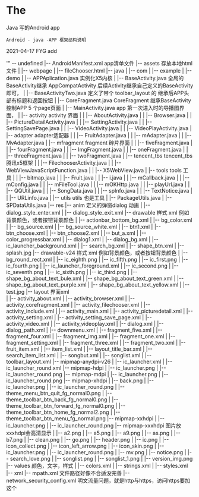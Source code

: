 # The
Java 写的Android app


    Android - java -APP 框架结构说明

2021-04-17 FYG add 

'"
-- undefined
    |-- AndroidManifest.xml         app清单文件
    |-- assets                      存放本地html 文件
    |   |-- webpage
    |       |-- fileChooser.html
    |-- java
    |   |-- com
    |       |-- example
    |           |-- demo
    |               |-- APPAplication.java         实例化X5内核
    |               |-- BaseActivity.java          全局的BaseActivity继承 AppCompatActivity 后续Activity继承自己定义的BaseActivity即可，
    |               |-- BaseActivityTwo.java       定义了带个 toolbar_layout 的 继承后APP头部有标题和返回按钮
    |               |-- CoreFragment.java          CoreFragment 继承BaseActivity 控制APP 5 个page页面
    |               |-- MainActivity.java          app 第一次进入时的导播图界面，
    |               |-- activity                                          activity 界面
    |               |   |-- AboutActivity.java
    |               |   |-- Browser.java
    |               |   |-- PictureDetailActivity.java
    |               |   |-- SettingActivity.java
    |               |   |-- SettingSavePage.java
    |               |   |-- VideoActivity.java
    |               |   |-- VideoPlayActivity.java
    |               |-- adapter                                            adapter适配器
    |               |   |-- FruitAdapter.java
    |               |   |-- mAdapter.java
    |               |   |-- MvAdapter.java
    |               |-- mfragment                                          fragment 碎片界面
    |               |   |-- fiveFragment.java
    |               |   |-- fourFragment.java
    |               |   |-- ImgFragment.java
    |               |   |-- oneFragment.java
    |               |   |-- threeFragment.java
    |               |   |-- twoFragment.java
    |               |-- tencent_tbs                                         tencent_tbs腾讯x5框架
    |               |   |-- FilechooserActivity.java
    |               |   |-- WebViewJavaScriptFunction.java
    |               |   |-- X5WebView.java
    |               |-- tools                                               tools 工具
    |               |   |-- bitmap.java
    |               |   |-- Fruit.java
    |               |   |-- i.java
    |               |   |-- mCallback.java
    |               |   |-- mConfig.java
    |               |   |-- mFileTool.java
    |               |   |-- mOKHttp.java
    |               |   |-- playUrl.java
    |               |   |-- QQUtil.java
    |               |   |-- SongData.java
    |               |   |-- spInfo.java
    |               |   |-- TextNotice.java
    |               |   |-- URLinfo.java
    |               |-- utils                                                utils 也是工具
    |                   |-- PackageUtils.java
    |                   |-- SPDataUtils.java
    |-- res
        |-- anim                                                           定义的弹窗dialog 动画
        |   |-- dialog_style_enter.xml
        |   |-- dialog_style_exit.xml
        |-- drawable                                                        样式 xml 例如背景颜色，或者按钮背景颜色
        |   |-- actionbar_bottom_bg.xml
        |   |-- bg_color.xml
        |   |-- bg_source.xml
        |   |-- bg_source_white.xml
        |   |-- btn1.xml
        |   |-- btn_choose.xml
        |   |-- btn_choose2.xml
        |   |-- but_a.xml
        |   |-- color_progressbar.xml
        |   |-- dialog1.xml
        |   |-- dialog_bg.xml
        |   |-- ic_launcher_background.xml
        |   |-- search_bg.xml
        |   |-- shape_btn.xml
        |   |-- splash.jpg
        |-- drawable-v24                                                     样式 xml 例如背景颜色，或者按钮背景颜色
        |   |-- bg_round_rect.xml
        |   |-- ic_eighth.png
        |   |-- ic_fifth.png
        |   |-- ic_first.png
        |   |-- ic_fourth.png
        |   |-- ic_launcher_foreground.xml
        |   |-- ic_second.png
        |   |-- ic_seventh.png
        |   |-- ic_sixth.png
        |   |-- ic_third.png
        |   |-- shape_bg_about_text_bule.xml
        |   |-- shape_bg_about_text_green.xml
        |   |-- shape_bg_about_text_purple.xml
        |   |-- shape_bg_about_text_yellow.xml
        |   |-- test.jpg
        |-- layout                                                             界面xml                                                      
        |   |-- activity_about.xml
        |   |-- activity_browser.xml
        |   |-- activity_corefragment.xml
        |   |-- activity_filechooser.xml
        |   |-- activity_include.xml
        |   |-- activity_main.xml
        |   |-- activity_picturedetail.xml
        |   |-- activity_setting.xml
        |   |-- activity_setting_save_page.xml
        |   |-- activity_video.xml
        |   |-- activity_videoplay.xml
        |   |-- dialog.xml
        |   |-- dialog_path.xml
        |   |-- downmenu.xml
        |   |-- fragment_five.xml
        |   |-- fragment_four.xml
        |   |-- fragment_img.xml
        |   |-- fragment_one.xml
        |   |-- fragment_setting.xml
        |   |-- fragment_three.xml
        |   |-- fragment_two.xml
        |   |-- fruit_item.xml
        |   |-- item_list.xml
        |   |-- layout_title_bar.xml
        |   |-- search_item_list.xml
        |   |-- songbut.xml
        |   |-- songlist.xml
        |   |-- toolbar_layout.xml
        |-- mipmap-anydpi-v26
        |   |-- ic_launcher.xml
        |   |-- ic_launcher_round.xml
        |-- mipmap-hdpi
        |   |-- ic_launcher.png
        |   |-- ic_launcher_round.png
        |-- mipmap-mdpi
        |   |-- ic_launcher.png
        |   |-- ic_launcher_round.png
        |-- mipmap-xhdpi
        |   |-- back.png
        |   |-- ic_launcher.png
        |   |-- ic_launcher_round.png
        |   |-- theme_menu_btn_quit_fg_normal0.png
        |   |-- theme_toolbar_btn_back_fg_normal0.png
        |   |-- theme_toolbar_btn_forward_fg_normal0.png
        |   |-- theme_toolbar_btn_home_fg_normal2.png
        |   |-- theme_toolbar_btn_menu_fg_normal.png
        |-- mipmap-xxhdpi
        |   |-- ic_launcher.png
        |   |-- ic_launcher_round.png
        |-- mipmap-xxxhdpi                                            图片放 xxxhdpi会高清显示
        |   |-- a2.png 
        |   |-- a5.png
        |   |-- a9.png
        |   |-- as.png
        |   |-- b7.png
        |   |-- clean.png
        |   |-- go.png
        |   |-- header.png
        |   |-- ic.png
        |   |-- icon_collect.png
        |   |-- icon_left_arrow.png
        |   |-- icon_skin.png
        |   |-- ic_launcher.png
        |   |-- ic_launcher_round.png
        |   |-- mv.png
        |   |-- notice.png
        |   |-- search_love.png
        |   |-- songlist.png
        |   |-- songlist_1.png
        |   |-- version_img.png
        |-- values                                                      颜色，文字，样式
        |   |-- colors.xml
        |   |-- strings.xml
        |   |-- styles.xml
        |-- xml 
            |-- mpath.xml                                              文件路径好像不合适没完善
            |-- network_security_config.xml                            明文流量问题，就是http与https，访问https要加这个
